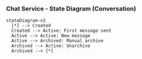 ### Chat Service - State Diagram (Conversation)

```mermaid
stateDiagram-v2
  [*] --> Created
  Created --> Active: First message sent
  Active --> Active: New message
  Active --> Archived: Manual archive
  Archived --> Active: Unarchive
  Archived --> [*]
```


